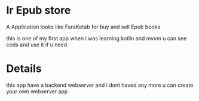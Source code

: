 # Ir Epub store
A Application looks like FaraKetab for buy and sell Epub books

this is one of my first app when i was learning kotlin and mvvm
u can see cods and use it if u need


# Details
this app have a backend webserver and i dont haved any more 
u can create your own webserver app




